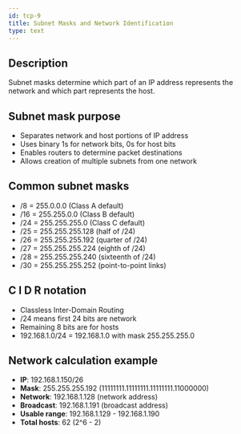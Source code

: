 ```yaml
---
id: tcp-9
title: Subnet Masks and Network Identification
type: text
---
```



## Description

Subnet masks determine which part of an IP address represents the network and which part represents the host.

## Subnet mask purpose

- Separates network and host portions of IP address
- Uses binary 1s for network bits, 0s for host bits
- Enables routers to determine packet destinations
- Allows creation of multiple subnets from one network

## Common subnet masks

- /8 = 255.0.0.0 (Class A default)
- /16 = 255.255.0.0 (Class B default)
- /24 = 255.255.255.0 (Class C default)
- /25 = 255.255.255.128 (half of /24)
- /26 = 255.255.255.192 (quarter of /24)
- /27 = 255.255.255.224 (eighth of /24)
- /28 = 255.255.255.240 (sixteenth of /24)
- /30 = 255.255.255.252 (point-to-point links)

## C I D R notation

- Classless Inter-Domain Routing
- /24 means first 24 bits are network
- Remaining 8 bits are for hosts
- 192.168.1.0/24 = 192.168.1.0 with mask 255.255.255.0

## Network calculation example

- **IP**: 192.168.1.150/26
- **Mask**: 255.255.255.192 (11111111.11111111.11111111.11000000)
- **Network**: 192.168.1.128 (network address)
- **Broadcast**: 192.168.1.191 (broadcast address)
- **Usable range**: 192.168.1.129 - 192.168.1.190
- **Total hosts**: 62 (2^6 - 2)